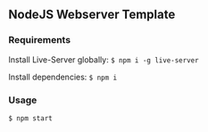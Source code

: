 ## NodeJS Webserver Template

### Requirements

Install Live-Server globally:
`$ npm i -g live-server`

Install dependencies:
`$ npm i`

### Usage

`$ npm start`